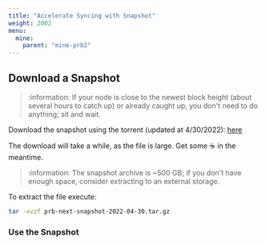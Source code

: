 ```yaml
---
title: "Accelerate Syncing with Snapshot"
weight: 2002
menu:
  mine:
    parent: "mine-prb2"
---
```


## Download a Snapshot

> :information: If your node is close to the newest block height (about several hours to catch up) or already caught up, you don't need to do anything; sit and wait.

Download the snapshot using the torrent (updated at 4/30/2022): [here](/files/prb-next-snapshot-2022-04-30.tar.gz.torrent)

The download will take a while, as the file is large. Get some :coffee: in the meantime.

> :information: The snapshot archive is ~500 GB; if you don't have enough space, consider extracting to an external storage.

To extract the file execute:

```bash
tar -xvzf prb-next-snapshot-2022-04-30.tar.gz
```

### Use the Snapshot

<!-- TODO -->
